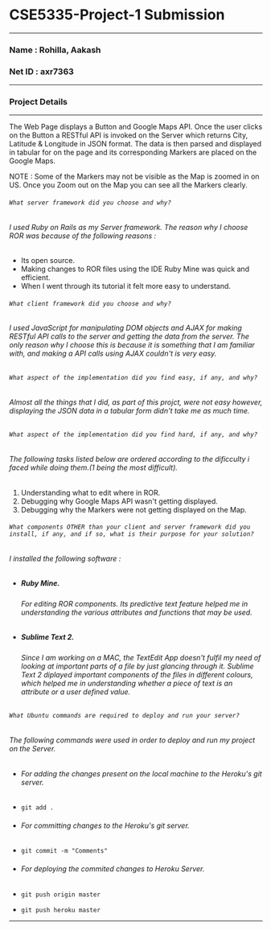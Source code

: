 CSE5335-Project-1 Submission
============================
---

### Name : Rohilla, Aakash
### Net ID : axr7363
---

### Project Details
---

The Web Page displays a Button and Google Maps API. Once the user clicks on the Button a RESTful API is invoked on the Server which returns City, Latitude & Longitude in JSON format. The data is then parsed and displayed in tabular for on the page and its corresponding Markers are placed on the Google Maps.

NOTE : Some of the Markers may not be visible as the Map is zoomed in on US. Once you Zoom out on the Map you can see all the Markers clearly. 

###### `What server framework did you choose and why?`
######  I used Ruby on Rails as my Server framework. The reason why I choose ROR was because of the following reasons :

*  Its open source.
*  Making changes to ROR files using the IDE Ruby Mine was quick and efficient.
*  When I went through its tutorial it felt more easy to understand.

###### `What client framework did you choose and why?`
###### I used JavaScript for manipulating DOM objects and AJAX for making RESTful API calls to the server and getting the data from the server. The only reason why I choose this is because it is something that I am familiar with, and making a API calls using AJAX couldn't is very easy.

###### `What aspect of the implementation did you find easy, if any, and why?`
###### Almost all the things that I did, as part of this projct, were not easy however, displaying the JSON data in a tabular form didn't take me as much time. 

###### `What aspect of the implementation did you find hard, if any, and why?`
###### The following tasks listed below are ordered according to the dificculty i faced while doing them.(1 being the most difficult).

1. Understanding what to edit where in ROR. 
2. Debugging why Google Maps API wasn't getting displayed.
3. Debugging why the Markers were not getting displayed on the Map.

###### `What components OTHER than your client and server framework did you install, if any, and if so, what is their purpose for your solution?`
###### I installed the following software :

* ##### Ruby Mine.
  
  ###### For editing ROR components. Its predictive text feature helped me in understanding the various attributes and functions that may be used.

* ##### Sublime Text 2.
  
  ###### Since I am working on a MAC, the TextEdit App doesn't fulfil my need of looking at important parts of a file by just glancing through it. _Sublime Text 2_ diplayed important components of the files in different colours, which helped me in understanding whether a piece of text is an attribute or a user defined value.

###### `What Ubuntu commands are required to deploy and run your server?`
###### The following commands were used in order to deploy and run my project on the Server.

* ###### For adding the changes present on the local machine to the Heroku's git server.
* `git add .`

* ###### For committing changes to the Heroku's git server.
* `git commit -m "Comments"`

* ###### For deploying the commited changes to Heroku Server.
* `git push origin master`
* `git push heroku master`

---